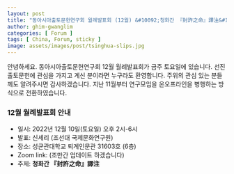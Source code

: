 ```yaml
---
layout: post
title: "동아시아출토문헌연구회 월례발표회 (12월) &#10092;청화간 『封許之命』譯注&#10093;"
author: ghim-gwanglim
categories: [ Forum ]
tags: [ China, Forum, sticky ]
image: assets/images/post/tsinghua-slips.jpg
---
```


안녕하세요. 동아시아출토문헌연구회 12월 월례발표회가 금주 토요일에 있습니다. 
선진 출토문헌에 관심을 가지고 계신 분이라면 누구라도 환영합니다. 
주위의 관심 있는 분들께도 알려주시면 감사하겠습니다.
지난 11월부터 연구모임을 온오프라인을 병행하는 방식으로 전환하였습니다.
 
### 12월 월례발표회 안내
- 일시: 2022년 12월 10일(토요일) 오후 2시-6시 
- 발표: 신세리 (조선대 국제문화연구원)
- 장소: 성균관대학교 퇴계인문관 31603호 (6층)
- Zoom link: (조만간 업데이트 하겠습니다)
- 주제: __청화간 『封許之命』譯注__ 
 
